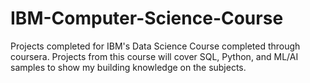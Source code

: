 # IBM-Computer-Science-Course
Projects completed for IBM's Data Science Course completed through coursera.
Projects from this course will cover SQL, Python, and ML/AI samples to show my building knowledge
on the subjects.

